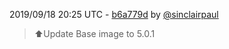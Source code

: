 2019/09/18 20:25 UTC - [b6a779d](https://github.com/hassio-addons/addon-bookstack/commit/b6a779d8f5f2fa8e216d323c03388c2c7ef510ed) by [@sinclairpaul](https://github.com/sinclairpaul)
> ⬆Update Base image to 5.0.1 

